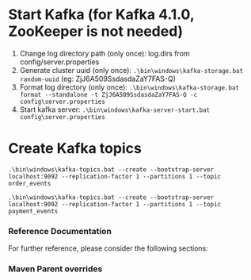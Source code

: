 # Start Kafka (for Kafka 4.1.0, ZooKeeper is not needed)
1. Change log directory path (only once): log.dirs from config/server.properties
2. Generate cluster uuid (only once): `.\bin\windows\kafka-storage.bat random-uuid` (eg: ZjJ6A509SsdasdaZaY7FAS-Q)
3. Format log directory (only once): `.\bin\windows\kafka-storage.bat format --standalone -t ZjJ6A509SsdasdaZaY7FAS-Q -c config\server.properties`
4. Start kafka server: `.\bin\windows\kafka-server-start.bat config\server.properties`

# Create Kafka topics
`.\bin\windows\kafka-topics.bat --create --bootstrap-server localhost:9092 --replication-factor 1 --partitions 1 --topic order_events`

`.\bin\windows\kafka-topics.bat --create --bootstrap-server localhost:9092 --replication-factor 1 --partitions 1 --topic payment_events`

### Reference Documentation
For further reference, please consider the following sections:

### Maven Parent overrides


